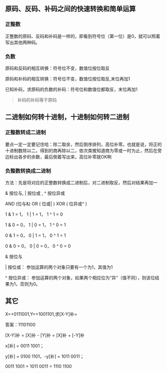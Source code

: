 ## 原码、反码、补码之间的快速转换和简单运算

### 正整数

 正整数的原码、反码和补码是一样的，即看到符号位（第一位）是0，就可以照着写出其他两种码。

### 负数

原码和反码的相互转换：符号位不变，数值位按位取反

原码和补码的相互转换：符号位不变，数值位按位取反,末位再加1

已知补码，求原码的负数的补码：符号位和数值位都取反，末位再加1

> 补码的补码等于原码

## 二进制如何转十进制，十进制如何转二进制

### 正整数转成二进制

要点一定一定要记住哈：除二取余，然后倒序排列，高位补零。也就是说，将正的十进制数除以二，得到的商再除以二，依次类推知道商为零或一时为止，然后在旁边标出各步的余数，最后倒着写出来，高位补零就OK咧

### 负整数转换成二进制

方法：先是将对应的正整数转换成二进制后，对二进制取反，然后对结果再加一

& 按位与, | 按位或 , ^ 按位异或

AND (位与&) OR ( 位或| ) XOR ( 位异或^ )

1 & 1 = 1， 1 | 1 = 1， 1 ^ 1 = 0

1 & 0 = 0， 1 | 0 = 1， 1 ^ 0 = 1

0 & 1 = 0， 0 | 1 = 1， 0 ^ 1 = 1

0 & 0 = 0， 0 | 0 = 0， 0 ^ 0 = 0



& 按位与 

| 按位或： 参加运算的两个对象只要有一个为1，其值为1

 ^ 按位异或： 参加运算的两个对象，如果两个相应位为“异”（值不同），则该位结果为1，否则为0。



## 其它

X=+0111001,Y=+1001101,求[X-Y]补=

答案：11101100

[X-Y]补 = [X]补 - [Y]补 = [X]补 + [-Y]补

x[补] = 0011 1001；

y[补] = 0100 1101，-y[补] = 1011 0011；

0011 1001 + 1011 0011 = 1110 1100